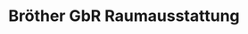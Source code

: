---
title: "Bröther GbR Raumausstattung"
url: /osnabrueck/broether-gbr-raumausstattung/
shop: Raumausstattung
---